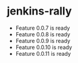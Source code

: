# jenkins-rally
 - Feature 0.0.7 is ready
 - Feature 0.0.8 is ready
 - Feature 0.0.9 is ready
 - Feature 0.0.10 is ready
 - Feature 0.0.11 is ready
